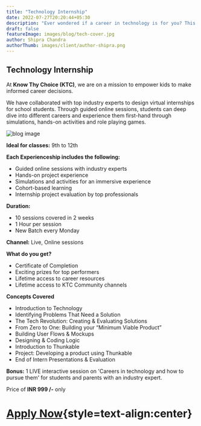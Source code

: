 ```yaml
---
title: "Technology Internship"
date: 2022-07-27T20:20:44+05:30
description: "Ever wondered if a career in technology is for you? This internship will help you find out."
draft: false
featureImage: images/blog/tech-cover.jpg
author: Shipra Chandra
authorThumb: images/client/author-shipra.png
---
```


## Technology Internship

At __Know Thy Choice (KTC)__, we are on a mission to empower kids to make informed career decisions.

We have collaborated with top industry experts to design virtual internships for school students. Through guided online sessions, students can deep dive into different careers and experience them first-hand through simulations, hands-on activities and role playing games.

![blog image](/images/blog/tech-post-1.jpg)


__Ideal for classes:__ 9th to 12th

__Each Experienceship includes the following:__
- Guided online sessions with industry experts 
- Hands-on project experience
- Simulations and activities for an immersive experience
- Cohort-based learning
- Internship project evaluation by top professionals

__Duration:__
- 10 sessions covered in 2 weeks
- 1 Hour per session
- New Batch every Monday

__Channel:__ Live, Online sessions

__What do you get?__
- Certificate of Completion
- Exciting prizes for top performers
- Lifetime access to career resources 
- Lifetime access to KTC Community channels


__Concepts Covered__
- Introduction to Technology 
- Identifying Problems That Need a Solution
- The Tech Revolution: Creating & Evaluating Solutions
- From Zero to One: Building your “Minimum Viable Product”
- Building User Flows & Mockups
- Designing & Coding Logic 
- Introduction to Thunkable
- Project: Developing a product using Thunkable
- End of Intern Presentations & Evaluation


__Bonus:__  1 LIVE interactive session on 'Careers in technology and how to pursue them' for students and parents with an industry expert.

Price of **INR 999 /-** only

# [Apply Now](https://rzp.io/l/knowthychoice-technology){style=text-align:center}

